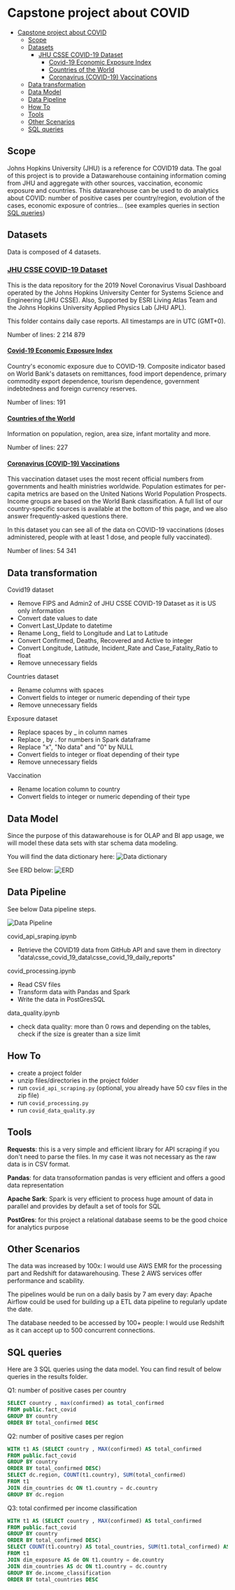 # Capstone project about COVID

- [Capstone project about COVID](#capstone-project-about-covid)
  - [Scope](#scope)
  - [Datasets](#datasets)
    - [JHU CSSE COVID-19 Dataset](#jhu-csse-covid-19-dataset)
      - [Covid-19 Economic Exposure Index](#covid-19-economic-exposure-index)
      - [Countries of the World](#countries-of-the-world)
      - [Coronavirus (COVID-19) Vaccinations](#coronavirus-covid-19-vaccinations)
  - [Data transformation](#data-transformation)
  - [Data Model](#data-model)
  - [Data Pipeline](#data-pipeline)
  - [How To](#how-to)
  - [Tools](#tools)
  - [Other Scenarios](#other-scenarios)
  - [SQL queries](#sql-queries)

## Scope

Johns Hopkins University (JHU) is a reference for COVID19 data.
The goal of this project is to provide a Datawarehouse containing information coming from JHU and aggregate with other sources, vaccination, economic exposure and countries.
This datawarehouse can be used to do analytics about COVID: number of positive cases per country/region, evolution of the cases, economic exposure of contries... (see examples queries in section [SQL queries](#sql-queries))

## Datasets

Data is composed of 4 datasets.

### [JHU CSSE COVID-19 Dataset](https://github.com/CSSEGISandData/COVID-19/tree/master/csse_covid_19_data)

This is the data repository for the 2019 Novel Coronavirus Visual Dashboard operated by the Johns Hopkins University Center for Systems Science and Engineering (JHU CSSE). Also, Supported by ESRI Living Atlas Team and the Johns Hopkins University Applied Physics Lab (JHU APL).

This folder contains daily case reports. All timestamps are in UTC (GMT+0).

Number of lines: 2 214 879

#### [Covid-19 Economic Exposure Index](https://data.humdata.org/dataset/covid-19-economic-exposure-index)

Country's economic exposure due to COVID-19. Composite indicator based on World Bank's datasets on remittances, food import dependence, primary commodity export dependence, tourism dependence, government indebtedness and foreign currency reserves.

Number of lines: 191

#### [Countries of the World](https://www.kaggle.com/fernandol/countries-of-the-world)

Information on population, region, area size, infant mortality and more.

Number of lines: 227

#### [Coronavirus (COVID-19) Vaccinations](https://ourworldindata.org/covid-vaccinations)

This vaccination dataset uses the most recent official numbers from governments and health ministries worldwide. Population estimates for per-capita metrics are based on the United Nations World Population Prospects. Income groups are based on the World Bank classification. A full list of our country-specific sources is available at the bottom of this page, and we also answer frequently-asked questions there.

In this dataset you can see all of the data on COVID-19 vaccinations (doses administered, people with at least 1 dose, and people fully vaccinated).

Number of lines: 54 341

## Data transformation

Covid19 dataset

- Remove FIPS and Admin2 of JHU CSSE COVID-19 Dataset as it is US only information
- Convert date values to date
- Convert Last_Update to datetime
- Rename Long_ field to Longitude and Lat to Latitude
- Convert Confirmed, Deaths, Recovered and Active to integer
- Convert Longitude, Latitude, Incident_Rate and Case_Fatality_Ratio to float
- Remove unnecessary fields

Countries dataset

- Rename columns with spaces
- Convert fields to integer or numeric depending of their type
- Remove unnecessary fields

Exposure dataset

- Replace spaces by _ in column names
- Replace , by . for numbers in Spark dataframe
- Replace "x", "No data" and "0" by NULL
- Convert fields to integer or float depending of their type
- Remove unnecessary fields

Vaccination

- Rename location column to country
- Convert fields to integer or numeric depending of their type

## Data Model

Since the purpose of this datawarehouse is for OLAP and BI app usage, we will model these data sets with star schema data modeling.

You will find the data dictionary here: ![Data dictionary ]()

See ERD below:
![ERD](images/erd.png)

## Data Pipeline

See below Data pipeline steps.

![Data Pipeline](images/data-pipeline.png)

covid_api_sraping.ipynb

- Retrieve the COVID19 data from GitHub API and save them in directory "data\csse_covid_19_data\csse_covid_19_daily_reports\"

covid_processing.ipynb

- Read CSV files
- Transform data with Pandas and Spark
- Write the data in PostGresSQL

data_quality.ipynb

- check data quality: more than 0 rows and depending on the tables, check if the size is greater than a size limit

## How To

- create a project folder
- unzip files/directories in the project folder
- run `covid_api_scraping.py` (optional, you already have 50 csv files in the zip file)
- run `covid_processing.py`
- run `covid_data_quality.py`

## Tools

**Requests**: this is a very simple and efficient library for API scraping if you don't need to parse the files. In my case it was not necessary as the raw data is in CSV format.

**Pandas**: for data transoformation pandas is very efficient and offers a good data representation

**Apache Sark**: Spark is very efficient to process huge amount of data in parallel and provides by default a set of tools for SQL

**PostGres**: for this project a relational database seems to be the good choice for analytics purpose

## Other Scenarios

The data was increased by 100x: I would use AWS EMR for the processing part and Redshift for datawarehousing.
These 2 AWS services offer performance and scability.

The pipelines would be run on a daily basis by 7 am every day: Apache Airflow could be used for building up a ETL data pipeline to regularly update the date.

The database needed to be accessed by 100+ people: I would use Redshift as it can accept up to 500 concurrent connections.

## SQL queries

Here are 3 SQL queries using the data model.
You can find result of below queries in the results folder.

Q1: number of positive cases per country

``` sql
SELECT country , max(confirmed) as total_confirmed
FROM public.fact_covid
GROUP BY country
ORDER BY total_confirmed DESC 
```

Q2: number of positive cases per region

``` sql
WITH t1 AS (SELECT country , MAX(confirmed) AS total_confirmed
FROM public.fact_covid
GROUP BY country
ORDER BY total_confirmed DESC)
SELECT dc.region, COUNT(t1.country), SUM(total_confirmed) 
FROM t1
JOIN dim_countries dc ON t1.country = dc.country
GROUP BY dc.region
```

Q3: total confirmed per income classification

``` sql
WITH t1 AS (SELECT country , MAX(confirmed) AS total_confirmed
FROM public.fact_covid
GROUP BY country
ORDER BY total_confirmed DESC)
SELECT COUNT(t1.country) AS total_countries, SUM(t1.total_confirmed) AS total_confirmed, de.income_classification
FROM t1
JOIN dim_exposure AS de ON t1.country = de.country
JOIN dim_countries AS dc ON t1.country = dc.country
GROUP BY de.income_classification
ORDER BY total_countries DESC
```

